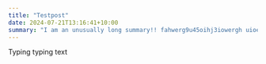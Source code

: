 ```yaml
---
title: "Testpost"
date: 2024-07-21T13:16:41+10:00
summary: "I am an unusually long summary!! fahwerg9u45oihj3iowergh uioerhgugj23rgjn49weurghj euoirgj ouiestjrgioearfgiesrj giegf-o234i 5t90 234u90423jrt 83jbow jfoje9uit ji04uojgj o345ejh0823 t3ihj4fj 32idxj39mt34joernmiod fnm23489 j45t9g hj0irj230."
---
```


Typing typing text
